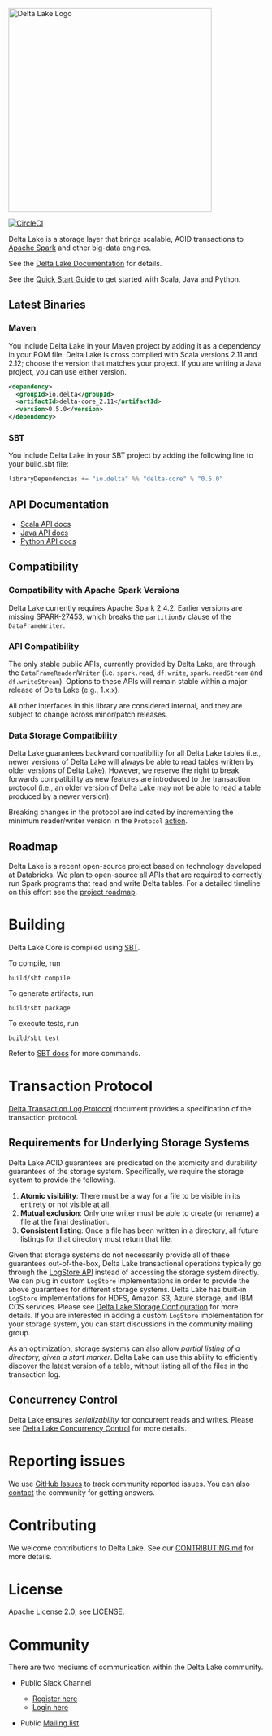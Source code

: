 <img src="https://docs.delta.io/latest/_static/delta-lake-white.png" width="400" alt="Delta Lake Logo"></img>

[![CircleCI](https://circleci.com/gh/delta-io/delta/tree/master.svg?style=svg)](https://circleci.com/gh/delta-io/delta/tree/master)

Delta Lake is a storage layer that brings scalable, ACID transactions to [Apache Spark](https://spark.apache.org) and other big-data engines.

See the [Delta Lake Documentation](https://docs.delta.io) for details.

See the [Quick Start Guide](https://docs.delta.io/latest/quick-start.html) to get started with Scala, Java and Python.

## Latest Binaries

### Maven

You include Delta Lake in your Maven project by adding it as a dependency in your POM file. Delta Lake is cross compiled with Scala versions 2.11 and 2.12; choose the version that matches your project. If you are writing a Java project, you can use either version.

```xml
<dependency>
  <groupId>io.delta</groupId>
  <artifactId>delta-core_2.11</artifactId>
  <version>0.5.0</version>
</dependency>
```

### SBT

You include Delta Lake in your SBT project by adding the following line to your build.sbt file:

```scala
libraryDependencies += "io.delta" %% "delta-core" % "0.5.0"
```

## API Documentation

* [Scala API docs](https://docs.delta.io/latest/delta-apidoc.html)
* [Java API docs](https://docs.delta.io/latest/api/java/index.html)
* [Python API docs](https://docs.delta.io/latest/api/python/index.html)

## Compatibility

### Compatibility with Apache Spark Versions

Delta Lake currently requires Apache Spark 2.4.2. Earlier versions are missing [SPARK-27453](https://issues.apache.org/jira/browse/SPARK-27453), which breaks the `partitionBy` clause of the `DataFrameWriter`.

### API Compatibility

The only stable public APIs, currently provided by Delta Lake, are through the `DataFrameReader`/`Writer` (i.e. `spark.read`, `df.write`, `spark.readStream` and `df.writeStream`). Options to these APIs will remain stable within a major release of Delta Lake (e.g., 1.x.x).

All other interfaces in this library are considered internal, and they are subject to change across minor/patch releases.

### Data Storage Compatibility

Delta Lake guarantees backward compatibility for all Delta Lake tables (i.e., newer versions of Delta Lake will always be able to read tables written by older versions of Delta Lake). However, we reserve the right to break forwards compatibility as new features are introduced to the transaction protocol (i.e., an older version of Delta Lake may not be able to read a table produced by a newer version).

Breaking changes in the protocol are indicated by incrementing the minimum reader/writer version in the `Protocol` [action](https://github.com/delta-io/delta/blob/master/src/main/scala/org/apache/spark/sql/delta/actions/actions.scala).

## Roadmap

Delta Lake is a recent open-source project based on technology developed at Databricks. We plan to open-source all APIs that are required to correctly run Spark programs that read and write Delta tables. For a detailed timeline on this effort see the [project roadmap](https://github.com/delta-io/delta/milestones).

# Building

Delta Lake Core is compiled using [SBT](https://www.scala-sbt.org/1.x/docs/Command-Line-Reference.html).

To compile, run

    build/sbt compile

To generate artifacts, run

    build/sbt package

To execute tests, run

    build/sbt test

Refer to [SBT docs](https://www.scala-sbt.org/1.x/docs/Command-Line-Reference.html) for more commands.

# Transaction Protocol

[Delta Transaction Log Protocol](PROTOCOL.md) document provides a specification of the transaction protocol.

## Requirements for Underlying Storage Systems

Delta Lake ACID guarantees are predicated on the atomicity and durability guarantees of the storage system. Specifically, we require the storage system to provide the following.

1. **Atomic visibility**: There must be a way for a file to be visible in its entirety or not visible at all.
2. **Mutual exclusion**: Only one writer must be able to create (or rename) a file at the final destination.
3. **Consistent listing**: Once a file has been written in a directory, all future listings for that directory must return that file.

Given that storage systems do not necessarily provide all of these guarantees out-of-the-box, Delta Lake transactional operations typically go through the [LogStore API](https://github.com/delta-io/delta/blob/master/src/main/scala/org/apache/spark/sql/delta/storage/LogStore.scala) instead of accessing the storage system directly. We can plug in custom `LogStore` implementations in order to provide the above guarantees for different storage systems. Delta Lake has built-in `LogStore` implementations for HDFS, Amazon S3, Azure storage, and IBM COS services. Please see [Delta Lake Storage Configuration](https://docs.delta.io/latest/delta-storage.html) for more details. If you are interested in adding a custom `LogStore` implementation for your storage system, you can start discussions in the community mailing group.

As an optimization, storage systems can also allow _partial listing of a directory, given a start marker_. Delta Lake can use this ability to efficiently discover the latest version of a table, without listing all of the files in the transaction log.

## Concurrency Control

Delta Lake ensures _serializability_ for concurrent reads and writes. Please see [Delta Lake Concurrency Control](https://docs.delta.io/latest/delta-concurrency.html) for more details.

# Reporting issues

We use [GitHub Issues](https://github.com/delta-io/delta/issues) to track community reported issues. You can also [contact](#community) the community for getting answers.

# Contributing 
We welcome contributions to Delta Lake. See our [CONTRIBUTING.md](https://github.com/delta-io/delta/blob/master/CONTRIBUTING.md) for more details.

# License
Apache License 2.0, see [LICENSE](https://github.com/delta-io/delta/blob/master/LICENSE.txt).

# Community

There are two mediums of communication within the Delta Lake community.

- Public Slack Channel
  - [Register here](https://join.slack.com/t/delta-users/shared_invite/enQtODQ5ODM5OTAxMjAwLWY4NGI5ZmQ3Y2JmMjZjYjc1MDkwNTA5YTQ4MzhjOWY1MmVjNTM2OGZhNTExNmM5MzQ0YzEzZjIwMjc0OGI0OGM)
  - [Login here](https://delta-users.slack.com/)

- Public [Mailing list](https://groups.google.com/forum/#!forum/delta-users)

